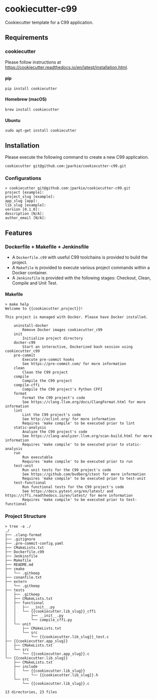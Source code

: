 # cookiecutter-c99

Cookiecutter template for a C99 application.

## Requirements

### cookiecutter

Please follow instructions at https://cookiecutter.readthedocs.io/en/latest/installation.html.

#### pip

```
pip install cookiecutter
```

#### Homebrew (macOS)

```
brew install cookiecutter
```
#### Ubuntu

```
sudo apt-get install cookiecutter
```

## Installation

Please execute the following command to create a new C99 application.

```
cookiecutter git@github.com:jparkie/cookiecutter-c99.git
```

### Configurations

```
> cookiecutter git@github.com:jparkie/cookiecutter-c99.git
project [example]:
project_slug [example]:
app_slug [app]:
lib_slug [example]:
version [0.1.0]:
description [N/A]:
author_email [N/A]:
```

## Features

### Dockerfile + Makefile + Jenkinsfile

- A `Dockerfile.c99` with useful C99 toolchains is provided to build the project.
- A `Makefile` is provided to execute various project commands within a Docker container.
- A `Jenkinsfile` is provided with the following stages: Checkout, Clean, Compile and Unit Test.

#### Makefile

```
> make help
Welcome to {{cookiecutter.project}}!

This project is managed with Docker. Please have Docker installed.

    uninstall-docker
        Remove Docker images cookiecutter_c99
    init
        Initialize project directory
    docker-c99
        Start an interactive, Dockerized bash session using cookiecutter_c99
    pre-commit
        Execute pre-commit hooks
        See https://pre-commit.com/ for more information
    clean
        Clean the C99 project
    compile
        Compile the C99 project
    compile-cffi
        Compile the C99 project's Python CFFI
    format
        Format the C99 project's code
        See https://clang.llvm.org/docs/ClangFormat.html for more information
    lint
        Lint the C99 project's code
        See http://oclint.org/ for more information
        Requires 'make compile' to be executed prior to lint
    static-analysis
        Analyze the C99 project's code
        See https://clang-analyzer.llvm.org/scan-build.html for more information
        Requires 'make compile' to be executed prior to static-analysis
    run
        Run executable
        Requires 'make compile' to be executed prior to run
    test-unit
        Run unit tests for the C99 project's code
        See https://github.com/bvdberg/ctest for more information
        Requires 'make compile' to be executed prior to test-unit
    test-functional
        Run functional tests for the C99 project's code
        See https://docs.pytest.org/en/latest/ and https://cffi.readthedocs.io/en/latest/ for more information
        Requires 'make compile' to be executed prior to test-functional
```

### Project Structure

```
> tree -a ./
./
├── .clang-format
├── .gitignore
├── .pre-commit-config.yaml
├── CMakeLists.txt
├── Dockerfile.c99
├── Jenkinsfile
├── Makefile
├── README.md
├── cmake
│   └── .gitkeep
├── conanfile.txt
├── extern
│   └── .gitkeep
├── tests
│   ├── .gitkeep
│   ├── CMakeLists.txt
│   ├── functional
│   │   ├── __init__.py
│   │   └── {{cookiecutter.lib_slug}}_cffi
│   │       ├── __init__.py
│   │       └── compile_cffi.py
│   └── unit
│       ├── CMakeLists.txt
│       └── src
│           └── {{cookiecutter.lib_slug}}_test.c
├── {{cookiecutter.app_slug}}
│   ├── CMakeLists.txt
│   └── src
│       └── {{cookiecutter.app_slug}}.c
└── {{cookiecutter.lib_slug}}
    ├── CMakeLists.txt
    ├── include
    │   └── {{cookiecutter.lib_slug}}
    │       └── {{cookiecutter.lib_slug}}.h
    └── src
        └── {{cookiecutter.lib_slug}}.c

13 directories, 23 files
```

